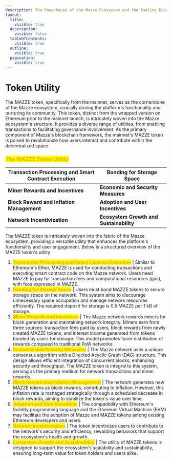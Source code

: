```yaml
---
description: The Powerhouse of the Mazze Ecosystem and the fueling Ecosystem Growth
layout:
  title:
    visible: true
  description:
    visible: false
  tableOfContents:
    visible: true
  outline:
    visible: true
  pagination:
    visible: true
---
```


# Token Utility

The MAZZE token, specifically from the mainnet, serves as the cornerstone of the Mazze ecosystem, crucially driving the platform's functionality and nurturing its community. This token, distinct from the wrapped version on Ethereum prior to the mainnet launch, is intricately woven into the Mazze ecosystem's structure. It provides a diverse range of utilities, from enabling transactions to facilitating governance involvement. As the primary component of Mazze's blockchain framework, the mainnet's MAZZE token is poised to revolutionize how users interact and contribute within the decentralized space.

### <mark style="color:orange;">The MAZZE Token Utility</mark>

| **Transaction Processing and Smart Contract Execution** | **Bonding for Storage Space**           |
| ------------------------------------------------------- | --------------------------------------- |
| **Miner Rewards and Incentives**                        | **Economic and Security Measures**      |
| **Block Reward and Inflation Management**               | **Adoption and User Incentives**        |
| **Network Incentivization**                             | **Ecosystem Growth and Sustainability** |

The MAZZE token is intricately woven into the fabric of the Mazze ecosystem, providing a versatile utility that enhances the platform's functionality and user engagement. Below is a structured overview of the MAZZE token's utility:

1. <mark style="color:orange;">**Transaction Processing and Smart Contract Execution**</mark> | Similar to Ethereum's Ether, MAZZE is used for conducting transactions and executing smart contract code on the Mazze network. Users need MAZZE to pay for transaction fees and computational resources (gas), with fees expressed in MAZZE.
2. <mark style="color:orange;">**Bonding for Storage Space**</mark> | Users must bond MAZZE tokens to secure storage space on the network. This system aims to discourage unnecessary space occupation and manage network resources efficiently. The required deposit for storage is 0.5 MAZZE per 1 kB of storage.
3. <mark style="color:orange;">**Miner Rewards and Incentives**</mark> | The Mazze network rewards miners for block generation and maintaining network integrity. Miners earn from three sources: transaction fees paid by users, block rewards from newly created MAZZE tokens, and interest income generated from tokens bonded by users for storage. This model promotes fairer distribution of rewards compared to traditional PoW networks.
4. <mark style="color:orange;">**Economic and Security Measures**</mark> | The Mazze network uses a unique consensus algorithm with a Directed Acyclic Graph (DAG) structure. This design allows efficient integration of concurrent blocks, enhancing security and throughput. The MAZZE token is integral to this system, serving as the primary medium for network transactions and miner rewards.
5. <mark style="color:orange;">**Block Reward and Inflation Management**</mark> | The network generates new MAZZE tokens as block rewards, contributing to inflation. However, this inflation rate is managed strategically through a scheduled decrease in block rewards, aiming to stabilize the token's value over time.
6. <mark style="color:orange;">**Adoption and User Incentives**</mark> | The compatibility with Ethereum's Solidity programming language and the Ethereum Virtual Machine (EVM) may facilitate the adoption of Mazze and MAZZE tokens among existing Ethereum developers and users.
7. <mark style="color:orange;">**Network Incentivization**</mark> | The token incentivizes users to contribute to the network's security and efficiency, rewarding behaviors that support the ecosystem's health and growth.
8. <mark style="color:orange;">**Ecosystem Growth and Sustainability**</mark> | The utility of MAZZE tokens is designed to support the ecosystem's scalability and sustainability, ensuring long-term value for token holders and users alike.
